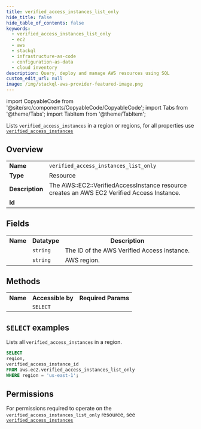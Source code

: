 ```yaml
---
title: verified_access_instances_list_only
hide_title: false
hide_table_of_contents: false
keywords:
  - verified_access_instances_list_only
  - ec2
  - aws
  - stackql
  - infrastructure-as-code
  - configuration-as-data
  - cloud inventory
description: Query, deploy and manage AWS resources using SQL
custom_edit_url: null
image: /img/stackql-aws-provider-featured-image.png
---
```


import CopyableCode from '@site/src/components/CopyableCode/CopyableCode';
import Tabs from '@theme/Tabs';
import TabItem from '@theme/TabItem';

Lists <code>verified_access_instances</code> in a region or regions, for all properties use <a href="/services/serviceName/verified_access_instances/"><code>verified_access_instances</code></a>

## Overview
<table>
<tbody>
<tr><td><b>Name</b></td><td><code>verified_access_instances_list_only</code></td></tr>
<tr><td><b>Type</b></td><td>Resource</td></tr>
<tr><td><b>Description</b></td><td>The AWS::EC2::VerifiedAccessInstance resource creates an AWS EC2 Verified Access Instance.</td></tr>
<tr><td><b>Id</b></td><td><CopyableCode code="aws.ec2.verified_access_instances_list_only" /></td></tr>
</tbody>
</table>

## Fields
<table>
<tbody>
<tr><th>Name</th><th>Datatype</th><th>Description</th></tr><tr><td><CopyableCode code="verified_access_instance_id" /></td><td><code>string</code></td><td>The ID of the AWS Verified Access instance.</td></tr>
<tr><td><CopyableCode code="region" /></td><td><code>string</code></td><td>AWS region.</td></tr>
</tbody>
</table>

## Methods

<table>
<tbody>
  <tr>
    <th>Name</th>
    <th>Accessible by</th>
    <th>Required Params</th>
  </tr>
  <tr>
    <td><CopyableCode code="list_resources" /></td>
    <td><code>SELECT</code></td>
    <td><CopyableCode code="region" /></td>
  </tr>
</tbody>
</table>

## `SELECT` examples
Lists all <code>verified_access_instances</code> in a region.
```sql
SELECT
region,
verified_access_instance_id
FROM aws.ec2.verified_access_instances_list_only
WHERE region = 'us-east-1';
```


## Permissions

For permissions required to operate on the <code>verified_access_instances_list_only</code> resource, see <a href="/services/ec2/verified_access_instances/#permissions"><code>verified_access_instances</code></a>

